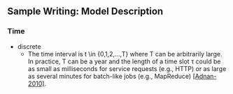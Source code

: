 ## Sample Writing: Model Description

### Time
- discrete
  - The time interval is t \in {0,1,2,...,T} where T can be arbitrarily large. In practice, T can be a year and the length of a time slot &tau; could be as small as milliseconds for service requests (e.g., HTTP) or as large as several minutes for batch-like jobs (e.g., MapReduce) [[Adnan-2010]](../papers/AdnanS12_dynamic-deferral-geoDC.md).
